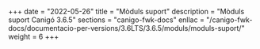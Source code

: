 +++
date        = "2022-05-26"
title       = "Mòduls suport"
description = "Mòduls suport Canigó 3.6.5"
sections    = "canigo-fwk-docs"
enllac		= "/canigo-fwk-docs/documentacio-per-versions/3.6LTS/3.6.5/moduls/moduls-suport/"
weight		= 6
+++
